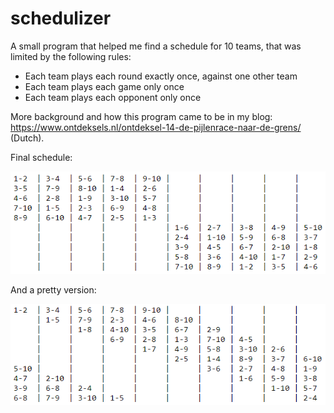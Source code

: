 # schedulizer
A small program that helped me find a schedule for 10 teams, that was limited by the following rules:
- Each team plays each round exactly once, against one other team
- Each team plays each game only once
- Each team plays each opponent only once

More background and how this program came to be in my blog: https://www.ontdeksels.nl/ontdeksel-14-de-pijlenrace-naar-de-grens/ (Dutch).

Final schedule:

![Final schedule (box version)](https://github.com/gkruiger/schedulizer/blob/master/final-schedule-1.png "Final schedule (box version")

And a pretty version:

![Final schedule (pretty version)](https://github.com/gkruiger/schedulizer/blob/master/final-schedule-2.png "Final schedule (pretty version)")
